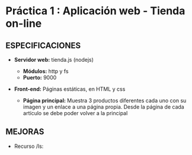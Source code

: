 # Práctica 1 : Aplicación web - Tienda on-line

## **ESPECIFICACIONES**

* **Servidor web:** tienda.js (nodejs)
  * **Módulos:** http y fs
  * **Puerto:** 9000
 
* **Front-end:** Páginas estáticas, en HTML y css
  * **Página principal:** Muestra 3 productos diferentes cada uno con su imagen y un enlace a una página propia. Desde la página de cada artículo se debe poder volver a la principal

## **MEJORAS**
* Recurso /ls: 


